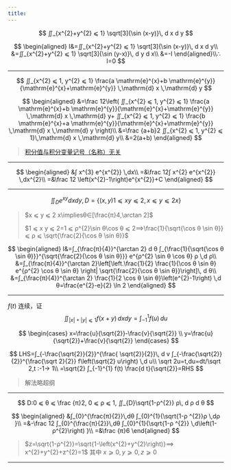 ```yaml
---
title:
---
```


$$
∬_{x^{2}+y^{2} ⩽ 1} \sqrt[3]{\sin (x-y)}\, d x d y
$$

$$
\begin{aligned}
 I&=∬_{x^{2}+y^{2} ⩽ 1} \sqrt[3]{\sin (x-y)}\, d x d y\\
 &=∬_{x^{2}+y^{2} ⩽ 1} \sqrt[3]{\sin (y-x)}\, d y d x\\
 &=-I
\end{aligned}\\∴ I=0
$$

---

$$
∬_{x^{2} ⩽ 1, y^{2} ⩽ 1} \frac{a \mathrm{e}^{x}+b \mathrm{e}^{y}}{\mathrm{e}^{x}+\mathrm{e}^{y}} \,\mathrm{d} x \,\mathrm{d} y
$$

$$
\begin{aligned}
&=\frac 12\left(
 ∬_{x^{2} ⩽ 1, y^{2} ⩽ 1} \frac{a \mathrm{e}^{x}+b \mathrm{e}^{y}}{\mathrm{e}^{x}+\mathrm{e}^{y}} \,\mathrm{d} x \,\mathrm{d} y+
 ∬_{x^{2} ⩽ 1, y^{2} ⩽ 1} \frac{b \mathrm{e}^{x}+a \mathrm{e}^{y}}{\mathrm{e}^{x}+\mathrm{e}^{y}} \,\mathrm{d} x \,\mathrm{d} y
\right)\\
&=\frac {a+b}2 ∬_{x^{2} ⩽ 1, y^{2} ⩽ 1}\,\mathrm{d} x \,\mathrm{d} y\\
&=2(a+b)
\end{aligned}
$$

>[积分值与积分变量记号（名称）无关](http://blog.sina.com.cn/s/blog_{4}aa977290100g0zu.html)

---

$$
\begin{aligned}
&∫ x^{3} e^{x^{2}} \,dx\\
=&\frac 12∫ x^{2} e^{x^{2}} \,dx^{2}\\
=&\frac 12 \left(x^{2}-1\right)e^{x^{2}}+C
\end{aligned}
$$

---

$$
∬_{D} e^{x y} d x d y,D=\{(x, y) 1 ⩽ x y ⩽ 2, x ⩽ y ⩽ 2 x\}
$$

> $x ⩽ y ⩽ 2 x\impliesθ∈[\frac{π}4,\arctan 2]$
> 
> $1 ⩽ x y ⩽ 2=1 ⩽ ρ^{2}\sin θ\cos θ ⩽ 2⟹\frac{1}{\sqrt{\cos θ \sin θ}} ⩽ ρ ⩽ \sqrt{\frac{2}{\cos θ \sin θ}}$

$$
\begin{aligned}
 I&=∫_{\frac{π}{4}}^{\arctan 2} d θ ∫_{\frac{1}{\sqrt{\cos θ \sin θ}}}^{\sqrt{\frac{2}{\cos θ \sin θ}}} e^{ρ^{2} \sin θ \cos θ} ρ \,d ρ\\
 &=∫_{\frac{π}{4}}^{\arctan 2}\left[\left.\frac{1}{2} \frac{1}{\cos θ \sin θ} e^{ρ^{2} \cos θ \sin θ} \right| \sqrt{\frac{2}{\cos θ \sin θ}}\right]\, d θ\\
 &=∫_{\frac{π}{4}}^{\arctan 2} \frac{1}{2 \cos θ \sin θ}\left(e^{2}-1\right) \,d θ=\frac{e^{2}-e}{2} \ln 2
\end{aligned}
$$

---

$f(t)$ 连续，证
$$
∬_{|x|+|y| ⩽ 1} f(x+y) \,d x d y=∫_{-1}^{1} f(u)\, d u
$$

$$
\begin{cases}
x=\frac{u}{\sqrt{2}}-\frac{v}{\sqrt{2}} \\
y=\frac{u}{\sqrt{2}}+\frac{v}{\sqrt{2}}
\end{cases}
$$

$$
LHS=∫_{-\frac{\sqrt{2}}{2}}^{\frac{ \sqrt{2}}{2}}\, d v
∫_{-\frac{\sqrt{2}}{2}}^{\frac{\sqrt 2}{2}} f\left(\sqrt{2} u\right) \,d u\\
\sqrt 2u=t,du=dt/\sqrt 2,t :-1→ 1\\
=\sqrt{2} ∫_{-1}^{1} f(t) \frac{d t}{\sqrt{2}}=RHS
$$

>解法略超纲

---

$$
D:0 ⩽ θ ⩽ \frac {π}2,
0 ⩽ ρ ⩽ 1,
∬_{D}\sqrt{1-ρ^{2}} ρ\, d ρ d θ
$$

$$
\begin{aligned}
&∫_{0}^{\frac{π}{2}}\,dθ
∫_{0}^{1}{\sqrt{1-ρ ^{2}}ρ \,dρ }\\
=&-\frac 12 ∫_{0}^{\frac{π}{2}}\,dθ
∫_{0}^{1}{\sqrt{1-ρ ^{2}} \,d\left(1-ρ^{2}\right) }\\
=&\frac {π}6
\end{aligned}
$$

>$z=\sqrt{1-ρ^{2}}=\sqrt{1-\left(x^{2}+y^{2}\right)}⟹ x^{2}+y^{2}+z^{2}=1$
>其中 $x ⩾ 0,y ⩾ 0,z ⩾ 0$

---
